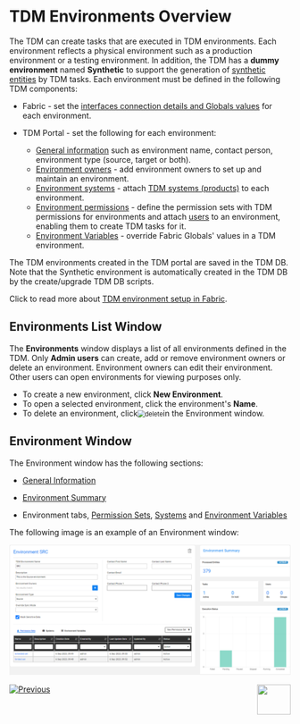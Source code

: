 # TDM Environments Overview

The TDM can create tasks that are executed in TDM environments. Each environment reflects a physical environment such as a production environment or a testing environment. In addition, the TDM has a **dummy environment** named **Synthetic** to support the generation of [synthetic entities](16a_generate_task.md) by TDM tasks. 
Each environment must be defined in the following TDM components:

- Fabric - set the [interfaces connection details and Globals values](/articles/25_environments/01_environments_overview.md) for each environment. 
- TDM Portal - set the following for each environment:

  - [General information](08_environment_window_general_information.md) such as environment name, contact person, environment type (source, target or both).
  - [Environment owners](08_environment_window_general_information.md#environment-owners) - add environment owners to set up and maintain an environment.
  - [Environment systems](11_environment_products_tab.md) - attach [TDM systems (products)](05_tdm_gui_product_window.md) to each environment.
  - [Environment permissions](10_environment_roles_tab.md) - define the permission sets with TDM permissions for environments and attach [users](02_tdm_gui_user_types.md) to an environment, enabling them to create TDM tasks for it.
  - [Environment Variables](12_environment_globals_tab.md) - override Fabric Globals' values in a TDM environment.

The TDM environments created in the TDM portal are saved in the TDM DB. 
Note that the Synthetic environment is automatically created in the TDM DB by the create/upgrade TDM DB scripts.  

Click to read more about [TDM environment setup in Fabric](/articles/TDM/tdm_implementation/tdm_fabric_implementation_environments_setup.md).



## Environments List Window

The **Environments** window displays a list of all environments defined in the TDM. Only **Admin users** can create, add or remove environment owners or delete an environment. Environment owners can edit their environment. Other users can open environments for viewing purposes only.

-   To create a new environment, click **New Environment**.
-   To open a selected environment, click the environment's **Name**.
-   To delete an environment, click<img src="images/delete_icon.png" alt="delete" style="zoom:80%;" />in the Environment window.



## Environment Window

The Environment window has the following sections:

- [General Information](08_environment_window_general_information.md)

- [Environment Summary](09_environment_window_summary_section.md)

- Environment tabs, [Permission Sets](10_environment_roles_tab.md), [Systems](11_environment_products_tab.md) and [Environment Variables](12_environment_globals_tab.md)

 The following image is an example of an Environment window:

  ![environment](images/tdm_environment_window.png)



  [![Previous](/articles/images/Previous.png)](06_be_product_tdmdb_tables.md)[<img align="right" width="60" height="54" src="/articles/images/Next.png">](08_environment_window_general_information.md)
